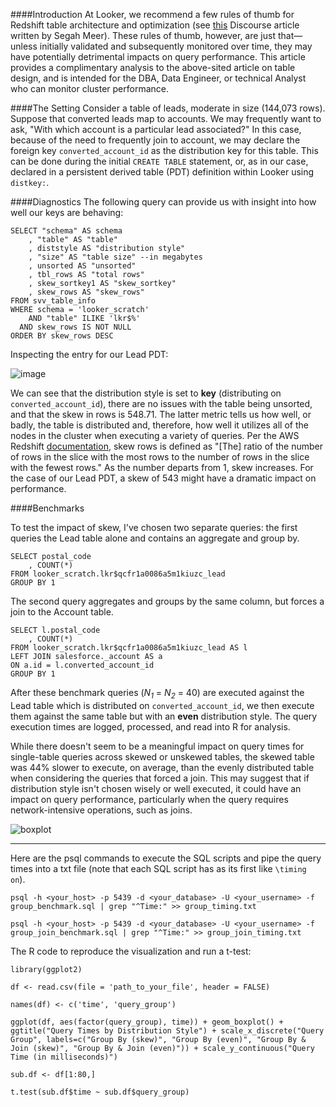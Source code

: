 ####Introduction
At Looker, we recommend a few rules of thumb for Redshift table architecture and optimization (see [this][1] Discourse article written by Segah Meer). These rules of thumb, however, are just that—unless initially validated and subsequently monitored over time, they may have potentially detrimental impacts on query performance. This article provides a complimentary analysis to the above-sited article on table design, and is intended for the DBA, Data Engineer, or technical Analyst who can monitor cluster performance.

####The Setting
Consider a table of leads, moderate in size (144,073 rows). Suppose that converted leads map to accounts. We may frequently want to ask, "With which account is a particular lead associated?" In this case, because of the need to frequently join to account, we may declare the foreign key `converted_account_id` as the distribution key for this table. This can be done during the initial `CREATE TABLE` statement, or, as in our case, declared in a persistent derived table (PDT) definition within Looker using `distkey:`.


####Diagnostics
The following query can provide us with insight into how well our keys are behaving:

```
SELECT "schema" AS schema
	, "table" AS "table"
	, diststyle AS "distribution style"
	, "size" AS "table size" --in megabytes
	, unsorted AS "unsorted"
	, tbl_rows AS "total rows"
	, skew_sortkey1 AS "skew_sortkey"
	, skew_rows AS "skew_rows"
FROM svv_table_info
WHERE schema = 'looker_scratch' 
    AND "table" ILIKE 'lkr$%'
  AND skew_rows IS NOT NULL
ORDER BY skew_rows DESC
```

Inspecting the entry for our Lead PDT:

![image](https://discourse.looker.com/uploads/default/original/1X/2b1d83058cd75a58628e05b5c3a611684a8112b5.png)

We can see that the distribution style is set to **key** (distributing on `converted_account_id`), there are no issues with the table being unsorted, and that the skew in rows is 548.71. The latter metric tells us how well, or badly, the table is distributed and, therefore, how well it utilizes all of the nodes in the cluster when executing a variety of queries. Per the AWS Redshift [documentation][2], skew rows is defined as "[The] ratio of the number of rows in the slice with the most rows to the number of rows in the slice with the fewest rows." As the number departs from 1, skew increases. For the case of our Lead PDT, a skew of 543 might have a dramatic impact on performance.

####Benchmarks

To test the impact of skew, I've chosen two separate queries: the first queries the Lead table alone and contains an aggregate and group by. 
```
SELECT postal_code
	, COUNT(*) 
FROM looker_scratch.lkr$qcfr1a0086a5m1kiuzc_lead 
GROUP BY 1
```
The second query aggregates and groups by the same column, but forces a join to the Account table.
```
SELECT l.postal_code
	, COUNT(*) 
FROM looker_scratch.lkr$qcfr1a0086a5m1kiuzc_lead AS l 
LEFT JOIN salesforce._account AS a 
ON a.id = l.converted_account_id 
GROUP BY 1
```
After these benchmark queries (*N<sub>1</sub>* = *N<sub>2</sub>* = 40) are executed against the Lead table which is distributed on `converted_account_id`, we then execute them against the same table but with an **even** distribution style. The query execution times are logged, processed, and read into R for analysis.

While there doesn't seem to be a meaningful impact on query times for single-table queries across skewed or unskewed tables, the skewed table was 44% slower to execute, on average, than the evenly distributed table when considering the queries that forced a join. This may suggest that if distribution style isn't chosen wisely or well executed, it could have an impact on query performance, particularly when the query requires  network-intensive operations, such as joins.

![boxplot](https://discourse.looker.com/uploads/default/original/1X/8b37a74337544a5ccfd8b19a08bb3866ab2716c4.png)


----------

Here are the psql commands to execute the SQL scripts and pipe the query times into a txt file (note that each SQL script has as its first like `\timing on`).

```
psql -h <your_host> -p 5439 -d <your_database> -U <your_username> -f group_benchmark.sql | grep "^Time:" >> group_timing.txt

psql -h <your_host> -p 5439 -d <your_database> -U <your_username> -f group_join_benchmark.sql | grep "^Time:" >> group_join_timing.txt
```

The R code to reproduce the visualization and run a t-test:

```
library(ggplot2)

df <- read.csv(file = 'path_to_your_file', header = FALSE)

names(df) <- c('time', 'query_group')

ggplot(df, aes(factor(query_group), time)) + geom_boxplot() + ggtitle("Query Times by Distribution Style") + scale_x_discrete("Query Group", labels=c("Group By (skew)", "Group By (even)", "Group By & Join (skew)", "Group By & Join (even)")) + scale_y_continuous("Query Time (in milliseconds)")

sub.df <- df[1:80,]

t.test(sub.df$time ~ sub.df$query_group)
```

  [1]: https://discourse.looker.com/t/optimizing-redshift-performance/207
  [2]: http://docs.aws.amazon.com/redshift/latest/dg/r_SVV_TABLE_INFO.html
